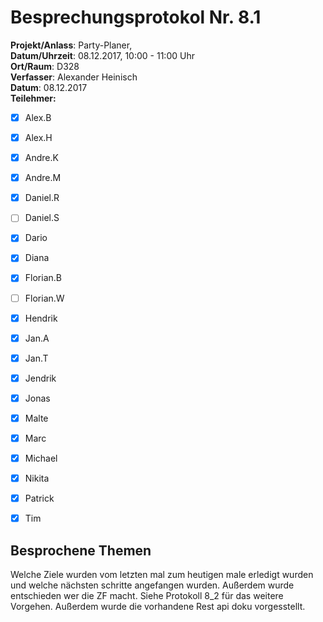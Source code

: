 # Besprechungsprotokol Nr. 8.1

**Projekt/Anlass**: Party-Planer,  
**Datum/Uhrzeit**: 08.12.2017, 10:00 - 11:00 Uhr  
**Ort/Raum**: D328  
**Verfasser**: Alexander Heinisch  
**Datum**: 08.12.2017  
**Teilehmer:**

- [x] Alex.B
- [x] Alex.H
- [x] Andre.K
- [x] Andre.M
- [x] Daniel.R
- [ ] Daniel.S
- [x] Dario
- [x] Diana
- [x] Florian.B
- [ ] Florian.W
- [x] Hendrik
- [x] Jan.A
- [x] Jan.T
- [x] Jendrik
- [x] Jonas
- [x] Malte
- [x] Marc
- [x] Michael
- [x] Nikita
- [x] Patrick
- [x] Tim


## Besprochene Themen

Welche Ziele wurden vom letzten mal zum heutigen male erledigt wurden und welche nächsten schritte angefangen wurden. Außerdem wurde entschieden wer die ZF macht. Siehe Protokoll 8_2 für das weitere Vorgehen. Außerdem wurde die vorhandene Rest api doku vorgesstellt.
